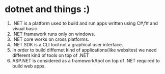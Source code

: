 # dotnet and things :)

1. .NET is a platform used to build and run apps written using C#,f# and visual basic.
2. .NET framework runs only on windows.
3. .NET core works on cross platforms.
4. .NET SDK is a CLI tool not a graphical user interface.
5. In order to build differnet kind of applications(like websites) we need different kind of tools on top of .NET
6. ASP.NET is considered as a framework/tool on top of .NET required to build web apps.
